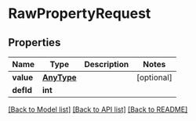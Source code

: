# RawPropertyRequest

## Properties
Name | Type | Description | Notes
------------ | ------------- | ------------- | -------------
**value** | [**AnyType**](AnyType.md) |  | [optional] 
**defId** | **int** |  | 

[[Back to Model list]](../README.md#documentation-for-models) [[Back to API list]](../README.md#documentation-for-api-endpoints) [[Back to README]](../README.md)


